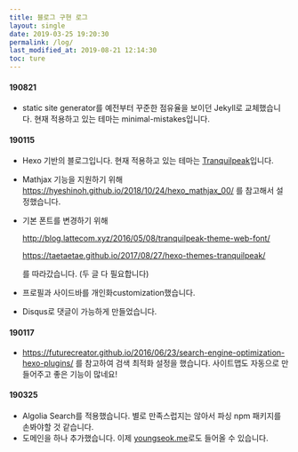 ```yaml
---
title: 블로그 구현 로그
layout: single
date: 2019-03-25 19:20:30
permalink: /log/
last_modified_at: 2019-08-21 12:14:30
toc: ture
---
```


#### 190821

* static site generator를 예전부터 꾸준한 점유율을 보이던 Jekyll로 교체했습니다. 현재 적용하고 있는 테마는 minimal-mistakes입니다.	



#### 190115

* Hexo 기반의 블로그입니다. 현재 적용하고 있는 테마는 [Tranquilpeak](https://github.com/LouisBarranqueiro/hexo-theme-tranquilpeak)입니다.

* Mathjax 기능을 지원하기 위해 https://hyeshinoh.github.io/2018/10/24/hexo_mathjax_00/ 를 참고해서 설정했습니다.

* 기본 폰트를 변경하기 위해

  http://blog.lattecom.xyz/2016/05/08/tranquilpeak-theme-web-font/

  https://taetaetae.github.io/2017/08/27/hexo-themes-tranquilpeak/

  를 따라갔습니다. (두 글 다 필요합니다)

* 프로필과 사이드바를 개인화customization했습니다.

* Disqus로 댓글이 가능하게 만들었습니다.

#### 190117

* https://futurecreator.github.io/2016/06/23/search-engine-optimization-hexo-plugins/ 를 참고하여 검색 최적화 설정을 했습니다. 사이트맵도 자동으로 만들어주고 좋은 기능이 많네요!

#### 190325

* Algolia Search를 적용했습니다. 별로 만족스럽지는 않아서 파싱 npm 패키지를 손봐야할 것 같습니다.
* 도메인을 하나 추가했습니다. 이제 [youngseok.me](www.youngseok.me)로도 들어올 수 있습니다.
